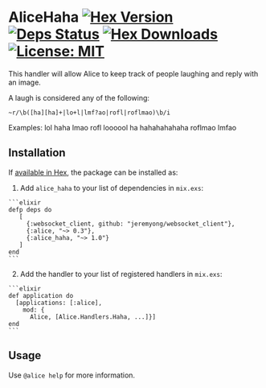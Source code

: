 # AliceHaha [![Hex Version](https://img.shields.io/hexpm/v/alice_haha.svg)](https://hex.pm/packages/alice_haha) [![Deps Status](https://beta.hexfaktor.org/badge/all/github/tielur/alice_haha.svg)](https://beta.hexfaktor.org/github/tielur/alice_haha) [![Hex Downloads](https://img.shields.io/hexpm/dt/alice_haha.svg)](https://hex.pm/packages/alice_haha) [![License: MIT](https://img.shields.io/hexpm/l/alice_haha.svg)](https://hex.pm/packages/alice_haha)

This handler will allow Alice to keep track of people laughing and reply with an image.

  A laugh is considered any of the following:

  `~r/\b([ha][ha]+|lo+l|lmf?ao|rofl|roflmao)\b/i`

  Examples:
  lol
  haha
  lmao
  rofl
  loooool
  ha
  hahahahahaha
  roflmao
  lmfao


## Installation

If [available in Hex](https://hex.pm/packages/alice_haha), the package can be installed as:

  1. Add `alice_haha` to your list of dependencies in `mix.exs`:

    ```elixir
    defp deps do
       [
         {:websocket_client, github: "jeremyong/websocket_client"},
         {:alice, "~> 0.3"},
         {:alice_haha, "~> 1.0"}
       ]
    end
    ```

  2. Add the handler to your list of registered handlers in `mix.exs`:

    ```elixir
    def application do
      [applications: [:alice],
        mod: {
          Alice, [Alice.Handlers.Haha, ...]}]
    end
    ```

## Usage

Use `@alice help` for more information.